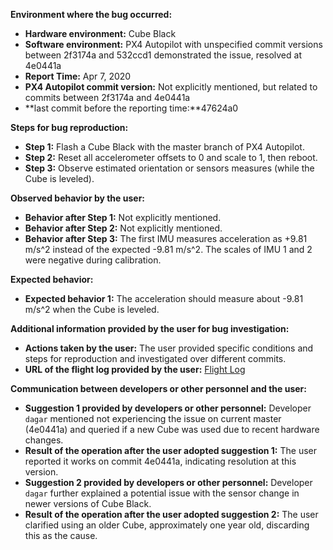 **Environment where the bug occurred:**

- **Hardware environment:** Cube Black
- **Software environment:** PX4 Autopilot with unspecified commit versions between 2f3174a and 532ccd1 demonstrated the issue, resolved at 4e0441a
- **Report Time:** Apr 7, 2020
- **PX4 Autopilot commit version:** Not explicitly mentioned, but related to commits between 2f3174a and 4e0441a
- **last commit before the reporting time:**47624a0

**Steps for bug reproduction:**

- **Step 1:** Flash a Cube Black with the master branch of PX4 Autopilot.
- **Step 2:** Reset all accelerometer offsets to 0 and scale to 1, then reboot.
- **Step 3:** Observe estimated orientation or sensors measures (while the Cube is leveled).

**Observed behavior by the user:**

- **Behavior after Step 1:** Not explicitly mentioned.
- **Behavior after Step 2:** Not explicitly mentioned.
- **Behavior after Step 3:** The first IMU measures acceleration as +9.81 m/s^2 instead of the expected -9.81 m/s^2. The scales of IMU 1 and 2 were negative during calibration.

**Expected behavior:**

- **Expected behavior 1:** The acceleration should measure about -9.81 m/s^2 when the Cube is leveled.

**Additional information provided by the user for bug investigation:**

- **Actions taken by the user:** The user provided specific conditions and steps for reproduction and investigated over different commits.
- **URL of the flight log provided by the user:** [Flight Log](https://logs.px4.io/plot_app?log=9531c76c-abd9-4656-9fd1-3d50dbc8ced5)

**Communication between developers or other personnel and the user:**

- **Suggestion 1 provided by developers or other personnel:** Developer `dagar` mentioned not experiencing the issue on current master (4e0441a) and queried if a new Cube was used due to recent hardware changes.
- **Result of the operation after the user adopted suggestion 1:** The user reported it works on commit 4e0441a, indicating resolution at this version.
- **Suggestion 2 provided by developers or other personnel:** Developer `dagar` further explained a potential issue with the sensor change in newer versions of Cube Black.
- **Result of the operation after the user adopted suggestion 2:** The user clarified using an older Cube, approximately one year old, discarding this as the cause.
